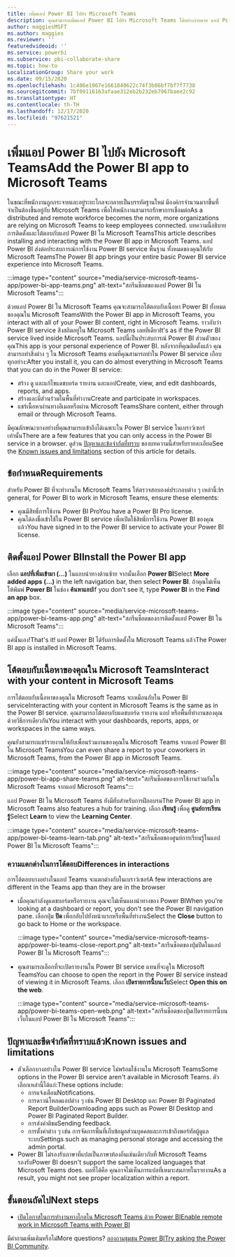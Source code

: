 ```yaml
---
title: เพิ่มแอป Power BI ไปยัง Microsoft Teams
description: คุณสามารถเพิ่มแอป Power BI ไปยัง Microsoft Teams ได้อย่างง่ายดาย แอป Power BI ส่งต่อประสบการณ์การใช้งาน Power BI service พื้นฐาน ทั้งหมดให้กับ Microsoft Teams
author: maggiesMSFT
ms.author: maggies
ms.reviewer: ''
featuredvideoid: ''
ms.service: powerbi
ms.subservice: pbi-collaborate-share
ms.topic: how-to
LocalizationGroup: Share your work
ms.date: 09/15/2020
ms.openlocfilehash: 1c486e1967e1661840622c74f3b86bf7bf7f7738
ms.sourcegitcommit: 7bf09116163afaae312eb2b232eb7967baee2c92
ms.translationtype: HT
ms.contentlocale: th-TH
ms.lasthandoff: 12/17/2020
ms.locfileid: "97621521"
---
```

# <a name="add-the-power-bi-app-to-microsoft-teams"></a><span data-ttu-id="9a689-104">เพิ่มแอป Power BI ไปยัง Microsoft Teams</span><span class="sxs-lookup"><span data-stu-id="9a689-104">Add the Power BI app to Microsoft Teams</span></span>

<span data-ttu-id="9a689-105">ในขณะที่พนักงานถูกกระจายและอยู่ระยะไกลจะกลายเป็นบรรทัดฐานใหม่ มีองค์กรจำนวนมากขึ้นที่จำเป็นต้องขึ้นอยู่กับ Microsoft Teams เพื่อให้พนักงานสามารถรักษาการเชื่อมต่อ</span><span class="sxs-lookup"><span data-stu-id="9a689-105">As a distributed and remote workforce becomes the norm, more organizations are relying on Microsoft Teams to keep employees connected.</span></span> <span data-ttu-id="9a689-106">บทความนี้อธิบายการติดตั้งและโต้ตอบกับแอป Power BI ใน Microsoft Teams</span><span class="sxs-lookup"><span data-stu-id="9a689-106">This article describes installing and interacting with the Power BI app in Microsoft Teams.</span></span> <span data-ttu-id="9a689-107">แอป Power BI ส่งต่อประสบการณ์การใช้งาน Power BI service พื้นฐาน ทั้งหมดของคุณให้กับ Microsoft Teams</span><span class="sxs-lookup"><span data-stu-id="9a689-107">The Power BI app brings your entire basic Power BI service experience into Microsoft Teams.</span></span>

:::image type="content" source="media/service-microsoft-teams-app/power-bi-app-teams.png" alt-text="สกรีนช็อตของแอป Power BI ใน Microsoft Teams":::

<span data-ttu-id="9a689-109">ด้วยแอป Power BI ใน Microsoft Teams คุณจะสามารถโต้ตอบกับเนื้อหา Power BI ทั้งหมดของคุณใน Microsoft Teams</span><span class="sxs-lookup"><span data-stu-id="9a689-109">With the Power BI app in Microsoft Teams, you interact with all of your Power BI content, right in Microsoft Teams.</span></span> <span data-ttu-id="9a689-110">ราวกับว่า Power BI service สิงสถิตอยู่ใน Microsoft Teams เลยทีเดียว</span><span class="sxs-lookup"><span data-stu-id="9a689-110">It's as if the Power BI service lived inside Microsoft Teams.</span></span> <span data-ttu-id="9a689-111">แอปนี้เป็นประสบการณ์ Power BI ส่วนตัวของคุณ</span><span class="sxs-lookup"><span data-stu-id="9a689-111">This app is your personal experience of Power BI.</span></span> <span data-ttu-id="9a689-112">หลังจากที่คุณติดตั้งแล้ว คุณสามารถทำสิ่งต่าง ๆ ใน Microsoft Teams ตามที่คุณสามารถทำใน Power BI service เกือบทุกอย่าง:</span><span class="sxs-lookup"><span data-stu-id="9a689-112">After you install it, you can do almost everything in Microsoft Teams that you can do in the Power BI service:</span></span>

- <span data-ttu-id="9a689-113">สร้าง ดู และแก้ไขแดชบอร์ด รายงาน และแอป</span><span class="sxs-lookup"><span data-stu-id="9a689-113">Create, view, and edit dashboards, reports, and apps.</span></span>
- <span data-ttu-id="9a689-114">สร้างและมีส่วนร่วมในพื้นที่ทำงาน</span><span class="sxs-lookup"><span data-stu-id="9a689-114">Create and participate in workspaces.</span></span>
- <span data-ttu-id="9a689-115">แชร์เนื้อหาผ่านทางอีเมลหรือผ่าน Microsoft Teams</span><span class="sxs-lookup"><span data-stu-id="9a689-115">Share content, either through email or through Microsoft Teams.</span></span>

<span data-ttu-id="9a689-116">มีคุณลักษณะบางอย่างที่คุณสามารถเข้าถึงได้เฉพาะใน Power BI service ในเบราว์เซอร์เท่านั้น</span><span class="sxs-lookup"><span data-stu-id="9a689-116">There are a few features that you can only access in the Power BI service in a browser.</span></span> <span data-ttu-id="9a689-117">ดูส่วน [ปัญหาและข้อจำกัดที่ทราบ](#known-issues-and-limitations) ของบทความนี้สำหรับรายละเอียด</span><span class="sxs-lookup"><span data-stu-id="9a689-117">See the [Known issues and limitations](#known-issues-and-limitations) section of this article for details.</span></span>

## <a name="requirements"></a><span data-ttu-id="9a689-118">ข้อกำหนด</span><span class="sxs-lookup"><span data-stu-id="9a689-118">Requirements</span></span>

<span data-ttu-id="9a689-119">สำหรับ Power BI ที่จะทำงานใน Microsoft Teams ให้ตรวจสอบองค์ประกอบต่าง ๆ เหล่านี้:</span><span class="sxs-lookup"><span data-stu-id="9a689-119">In general, for Power BI to work in Microsoft Teams, ensure these elements:</span></span>

- <span data-ttu-id="9a689-120">คุณมีสิทธิ์การใช้งาน Power BI Pro</span><span class="sxs-lookup"><span data-stu-id="9a689-120">You have a Power BI Pro license.</span></span>
- <span data-ttu-id="9a689-121">คุณได้ลงชื่อเข้าใช้ใน Power BI service เพื่อเปิดใช้สิทธิ์การใช้งาน Power BI ของคุณแล้ว</span><span class="sxs-lookup"><span data-stu-id="9a689-121">You have signed in to the Power BI service to activate your Power BI license.</span></span>

## <a name="install-the-power-bi-app"></a><span data-ttu-id="9a689-122">ติดตั้งแอป Power BI</span><span class="sxs-lookup"><span data-stu-id="9a689-122">Install the Power BI app</span></span>

<span data-ttu-id="9a689-123">เลือก **แอปที่เพิ่มเข้ามา (...)** ในแถบนำทางด้านซ้าย จากนั้นเลือก **Power BI**</span><span class="sxs-lookup"><span data-stu-id="9a689-123">Select **More added apps (...)** in the left navigation bar, then select **Power BI**.</span></span> <span data-ttu-id="9a689-124">ถ้าคุณไม่เห็น ให้พิมพ์ **Power BI** ในช่อง **ค้นหาแอป**</span><span class="sxs-lookup"><span data-stu-id="9a689-124">If you don't see it, type **Power BI** in the **Find an app** box.</span></span>

:::image type="content" source="media/service-microsoft-teams-app/power-bi-teams-app.png" alt-text="สกรีนช็อตของการติดตั้งแอป Power BI ใน Microsoft Teams":::

<span data-ttu-id="9a689-126">แค่นั้นเอง!</span><span class="sxs-lookup"><span data-stu-id="9a689-126">That's it!</span></span> <span data-ttu-id="9a689-127">แอป Power BI ได้รับการติดตั้งใน Microsoft Teams แล้ว</span><span class="sxs-lookup"><span data-stu-id="9a689-127">The Power BI app is installed in Microsoft Teams.</span></span>

## <a name="interact-with-your-content-in-microsoft-teams"></a><span data-ttu-id="9a689-128">โต้ตอบกับเนื้อหาของคุณใน Microsoft Teams</span><span class="sxs-lookup"><span data-stu-id="9a689-128">Interact with your content in Microsoft Teams</span></span>

<span data-ttu-id="9a689-129">การโต้ตอบกับเนื้อหาของคุณใน Microsoft Teams จะเหมือนกับใน Power BI service</span><span class="sxs-lookup"><span data-stu-id="9a689-129">Interacting with your content in Microsoft Teams is the same as in the Power BI service.</span></span> <span data-ttu-id="9a689-130">คุณสามารถโต้ตอบกับแดชบอร์ด รายงาน แอป หรือพื้นที่ทำงานของคุณด้วยวิธีการเดียวกัน</span><span class="sxs-lookup"><span data-stu-id="9a689-130">You interact with your dashboards, reports, apps, or workspaces in the same ways.</span></span> 

<span data-ttu-id="9a689-131">คุณยังสามารถแชร์รายงานให้กับเพื่อนร่วมงานของคุณใน Microsoft Teams จากแอป Power BI ใน Microsoft Teams</span><span class="sxs-lookup"><span data-stu-id="9a689-131">You can even share a report to your coworkers in Microsoft Teams, from the Power BI app in Microsoft Teams.</span></span>

:::image type="content" source="media/service-microsoft-teams-app/power-bi-app-share-teams.png" alt-text="สกรีนช็อตของการใช้งานร่วมกันใน Microsoft Teams จากแอป Microsoft Teams":::

<span data-ttu-id="9a689-133">แอป Power BI ใน Microsoft Teams ยังมีฮับสำหรับการฝึกอบรม</span><span class="sxs-lookup"><span data-stu-id="9a689-133">The Power BI app in Microsoft Teams also features a hub for training.</span></span> <span data-ttu-id="9a689-134">เลือก **เรียนรู้** เพื่อดู **ศูนย์การเรียนรู้**</span><span class="sxs-lookup"><span data-stu-id="9a689-134">Select **Learn** to view the **Learning Center**.</span></span>

:::image type="content" source="media/service-microsoft-teams-app/power-bi-teams-learn-tab.png" alt-text="สกรีนช็อตของศูนย์การเรียนรู้ในแอป Power BI ใน Microsoft Teams":::

### <a name="differences-in-interactions"></a><span data-ttu-id="9a689-136">ความแตกต่างในการโต้ตอบ</span><span class="sxs-lookup"><span data-stu-id="9a689-136">Differences in interactions</span></span>

<span data-ttu-id="9a689-137">การโต้ตอบบางอย่างในแอป Teams จะแตกต่างกับในเบราว์เซอร์</span><span class="sxs-lookup"><span data-stu-id="9a689-137">A few interactions are different in the Teams app than they are in the browser</span></span>

- <span data-ttu-id="9a689-138">เมื่อคุณกำลังดูแดชบอร์ดหรือรายงาน คุณจะไม่เห็นแผงนำทางของ Power BI</span><span class="sxs-lookup"><span data-stu-id="9a689-138">When you're looking at a dashboard or report, you don't see the Power BI navigation pane.</span></span> <span data-ttu-id="9a689-139">เลือกปุ่ม **ปิด** เพื่อกลับไปยังหน้าแรกหรือพื้นที่ทำงาน</span><span class="sxs-lookup"><span data-stu-id="9a689-139">Select the **Close** button to go back to Home or the workspace.</span></span>

    :::image type="content" source="media/service-microsoft-teams-app/power-bi-teams-close-report.png" alt-text="สกรีนช็อตของปุ่มปิดในแอป Power BI ใน Microsoft Teams":::

- <span data-ttu-id="9a689-141">คุณสามารถเลือกที่จะเปิดรายงานใน Power BI service แทนที่จะดูใน Microsoft Teams</span><span class="sxs-lookup"><span data-stu-id="9a689-141">You can choose to open the report in the Power BI service instead of viewing it in Microsoft Teams.</span></span> <span data-ttu-id="9a689-142">เลือก **เปิดรายการนี้บนเว็บ**</span><span class="sxs-lookup"><span data-stu-id="9a689-142">Select **Open this on the web**.</span></span>

    :::image type="content" source="media/service-microsoft-teams-app/power-bi-teams-open-web.png" alt-text="สกรีนช็อตของปุ่มเปิดรายการนี้บนเว็บในแอป Power BI ใน Microsoft Teams":::

## <a name="known-issues-and-limitations"></a><span data-ttu-id="9a689-144">ปัญหาและขีดจำกัดที่ทราบแล้ว</span><span class="sxs-lookup"><span data-stu-id="9a689-144">Known issues and limitations</span></span>

- <span data-ttu-id="9a689-145">ตัวเลือกบางอย่างใน Power BI service ไม่พร้อมใช้งานใน Microsoft Teams</span><span class="sxs-lookup"><span data-stu-id="9a689-145">Some options in the Power BI service aren't available in Microsoft Teams.</span></span> <span data-ttu-id="9a689-146">ตัวเลือกเหล่านี้ได้แก่:</span><span class="sxs-lookup"><span data-stu-id="9a689-146">These options include:</span></span>
    - <span data-ttu-id="9a689-147">การแจ้งเตือน</span><span class="sxs-lookup"><span data-stu-id="9a689-147">Notifications.</span></span>
    - <span data-ttu-id="9a689-148">การดาวน์โหลดแอปต่าง ๆ เช่น Power BI Desktop และ Power BI Paginated Report Builder</span><span class="sxs-lookup"><span data-stu-id="9a689-148">Downloading apps such as Power BI Desktop and Power BI Paginated Report Builder.</span></span>
    - <span data-ttu-id="9a689-149">การส่งคำติชม</span><span class="sxs-lookup"><span data-stu-id="9a689-149">Sending feedback.</span></span>
    - <span data-ttu-id="9a689-150">การตั้งค่าต่าง ๆ เช่น การจัดการพื้นที่เก็บข้อมูลส่วนบุคคลและการเข้าถึงพอร์ทัลผู้ดูแลระบบ</span><span class="sxs-lookup"><span data-stu-id="9a689-150">Settings such as managing personal storage and accessing the admin portal.</span></span>
- <span data-ttu-id="9a689-151">Power BI ไม่รองรับภาษาที่แปลเป็นภาษาท้องถิ่นเช่นเดียวกับที่ Microsoft Teams รองรับ</span><span class="sxs-lookup"><span data-stu-id="9a689-151">Power BI doesn't support the same localized languages that Microsoft Teams does.</span></span> <span data-ttu-id="9a689-152">ผลที่ได้คือ คุณอาจไม่เห็นการแปลที่เหมาะสมภายในรายงาน</span><span class="sxs-lookup"><span data-stu-id="9a689-152">As a result, you might not see proper localization within a report.</span></span>

## <a name="next-steps"></a><span data-ttu-id="9a689-153">ขั้นตอนถัดไป</span><span class="sxs-lookup"><span data-stu-id="9a689-153">Next steps</span></span>

- [<span data-ttu-id="9a689-154">เปิดโอกาสในการทำงานทางไกลใน Microsoft Teams ด้วย Power BI</span><span class="sxs-lookup"><span data-stu-id="9a689-154">Enable remote work in Microsoft Teams with Power BI</span></span>](service-collaborate-microsoft-teams.md)

<span data-ttu-id="9a689-155">มีคำถามเพิ่มเติมหรือไม่</span><span class="sxs-lookup"><span data-stu-id="9a689-155">More questions?</span></span> <span data-ttu-id="9a689-156">[ลองถามชุมชน Power BI](https://community.powerbi.com/)</span><span class="sxs-lookup"><span data-stu-id="9a689-156">[Try asking the Power BI Community](https://community.powerbi.com/).</span></span>
